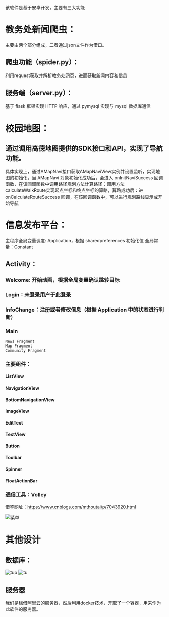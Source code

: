该软件是基于安卓开发，主要有三大功能
# 教务处新闻爬虫：
主要由两个部分组成，二者通过json文件作为借口。
## 爬虫功能（spider.py）：
利用request获取并解析教务处网页，进而获取新闻内容和信息
## 服务端（server.py）：
基于 flask 框架实现 HTTP 响应，通过 pymysql 实现与 mysql 数据库通信 


# 校园地图：
## 通过调用高德地图提供的SDK接口和API，实现了导航功能。
具体实现上，通过AMapNavi接口获取AMapNaviView实例并设置监听，实现地图的初始化，当 AMapNavi 对象初始化成功后，会进入 onInitNaviSuccess 回调函数，在该回调函数中调用路径规划方法计算路径：调用方法calculateWalkRoute实现起点坐标和终点坐标的算路，算路成功后：进 onCalculateRouteSuccess 回调，在该回调函数中，可以进行规划路线显示或开始导航

# 信息发布平台：
主程序全局变量调度: Application，根据 sharedpreferences 初始化值
全局常量：Constant
## Activity：
### Welcome: 开始动画，根据全局变量确认跳转目标	
### Login：未登录用户于此登录
### InfoChange：注册或者修改信息（根据 Application 中的状态进行判断）
### Main
	News Fragment
	Map Fragment
	Community Fragment
### 主要组件：
#### ListView
#### NavigationView
#### BottomNavigationView
#### ImageView
#### EditText
#### TextView
#### Button
#### Toolbar
#### Spinner
#### FloatActionBar
### 通信工具：Volley
借鉴网址：https://www.cnblogs.com/mthoutai/p/7043920.html

![菜单](http://m.qpic.cn/psc?/V128UVJF3dr180/wK0kFdeCHxQUuvx1sBu8JGU0rCCJwQH2szgVQhZ79yxCG4BbWPkvGFvMZf1PzScunwEwMoyMB9C60Mzpji6k2Q!!/mnull&bo=1AJgAgAAAAADB5Y!&rf=photolist&t=5.png)

# 其他设计
## 数据库：
![tup](http://m.qpic.cn/psc?/V128UVJF3dr180/wK0kFdeCHxQUuvx1sBu8JC3zvZF2WBBsWSI0OuWWRhPcstxqvUpM09uhvbexXQzO5VSoWgZXdJKbNgd*iHWHcg!!/mnull&bo=KwTyAAAAAAADB*8!&rf=photolist&t=5.png)
![tu](http://m.qpic.cn/psc?/V128UVJF3dr180/wK0kFdeCHxQUuvx1sBu8JHLBwUNTLUcyt4h8oyeCV1xULkessV3kwjSsu6f7MRrwvyZN6s6HGDzKBRqQDnJ6BQ!!/mnull&bo=MwMYAQAAAAADBws!&rf=photolist&t=5.png)
## 服务器
我们是租借阿里云的服务器，然后利用docker技术，开取了一个容器，用来作为此软件的服务器。
